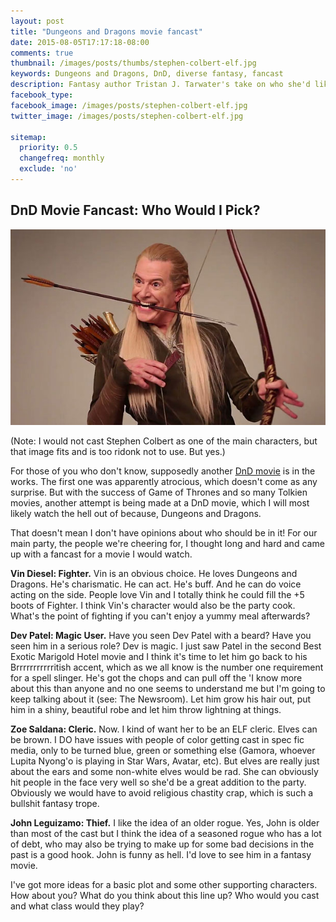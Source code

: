 ```yaml
---
layout: post
title: "Dungeons and Dragons movie fancast"
date: 2015-08-05T17:17:18-08:00
comments: true
thumbnail: /images/posts/thumbs/stephen-colbert-elf.jpg
keywords: Dungeons and Dragons, DnD, diverse fantasy, fancast
description: Fantasy author Tristan J. Tarwater's take on who she'd like to see cast in the newest Dungeons and Dragons film.
facebook_type: 
facebook_image: /images/posts/stephen-colbert-elf.jpg
twitter_image: /images/posts/stephen-colbert-elf.jpg

sitemap:
  priority: 0.5
  changefreq: monthly
  exclude: 'no'
---
```


## DnD Movie Fancast: Who Would I Pick?
![Stephen Colbert is not an elf](/images/posts/stephen-colbert-elf.jpg)

<p>(Note: I would not cast Stephen Colbert as one of the main characters, but that image fits and is too ridonk not to use. But yes.)</p>

<p>For those of you who don't know, supposedly another <a href="https://io9.com/the-dungeons-dragons-movie-of-your-dreams-is-rolling-1721969232">DnD movie</a> is in the works. The first one was apparently atrocious, which doesn't come as any surprise. But with the success of Game of Thrones and so many Tolkien movies, another attempt is being made at a DnD movie, which I will most likely watch the hell out of because, Dungeons and Dragons.</p>

<p>That doesn't mean I don't have opinions about who should be in it! For our main party, the people we're cheering for, I thought long and hard and came up with a fancast for a movie I would watch.</p>

<p><strong>Vin Diesel: Fighter.</strong> Vin is an obvious choice. He loves Dungeons and Dragons. He's charismatic. He can act. He's buff. And he can do voice acting on the side. People love Vin and I totally think he could fill the +5 boots of Fighter. I think Vin's character would also be the party cook. What's the point of fighting if you can't enjoy a yummy meal afterwards?</p>

<p><strong>Dev Patel: Magic User.</strong> Have you seen Dev Patel with a beard? Have you seen him in a serious role? Dev is magic. I just saw Patel in the second Best Exotic Marigold Hotel movie and I think it's time to let him go back to his Brrrrrrrrrrritish accent, which as we all know is the number one requirement for a spell slinger. He's got the chops and can pull off the 'I know more about this than anyone and no one seems to understand me but I'm going to keep talking about it (see: The Newsroom). Let him grow his hair out, put him in a shiny, beautiful robe and let him throw lightning at things.</p>

<p><strong>Zoe Saldana: Cleric.</strong> Now. I kind of want her to be an ELF cleric. Elves can be brown. I DO have issues with people of color getting cast in spec fic media, only to be turned blue, green or something else (Gamora, whoever Lupita Nyong'o is playing in Star Wars, Avatar, etc). But elves are really just about the ears and some non-white elves would be rad. She can obviously hit people in the face very well so she'd be a great addition to the party. Obviously we would have to avoid religious chastity crap, which is such a bullshit fantasy trope.</p>

<p><strong>John Leguizamo: Thief.</strong> I like the idea of an older rogue. Yes, John is older than most of the cast but I think the idea of a seasoned rogue who has a lot of debt, who may also be trying to make up for some bad decisions in the past is a good hook. John is funny as hell. I'd love to see him in a fantasy movie.</p>

<p>I've got more ideas for a basic plot and some other supporting characters. How about you? What do you think about this line up? Who would you cast and what class would they play?</p>